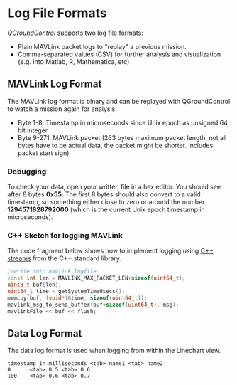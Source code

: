 # Log File Formats

*QGroundControl* supports two log file formats:

* Plain MAVLink packet logs to "replay" a previous mission.
* Comma-separated values (CSV) for further analysis and visualization (e.g. into Matlab, R, Mathematica, etc)

## MAVLink Log Format

The MAVLink log format is binary and can be replayed with QGroundControl to watch a mission again for analysis.

* Byte 1-8: Timestamp in microseconds since Unix epoch as unsigned 64 bit integer
* Byte 9-271: MAVLink packet (263 bytes maximum packet length, not all bytes have to be actual data, the packet might be shorter. Includes packet start sign)

### Debugging

To check your data, open your written file in a hex editor. You should see after 8 bytes **0x55**. The first 8 bytes should also convert to a valid timestamp, so something either close to zero or around the number **1294571828792000** (which is the current Unix epoch timestamp in microseconds).

### C++ Sketch for logging MAVLink

The code fragment below shows how to implement logging using [C++ streams](http://www.cplusplus.com/reference/iostream/istream/) from the C++ standard library. 

```cpp
//write into mavlink logfile
const int len = MAVLINK_MAX_PACKET_LEN+sizeof(uint64_t);
uint8_t buf[len];
uint64_t time = getSystemTimeUsecs();
memcpy(buf, (void*)&time, sizeof(uint64_t));
mavlink_msg_to_send_buffer(buf+sizeof(uint64_t), msg);
mavlinkFile << buf << flush;
```

## Data Log Format

The data log format is used when logging from within the Linechart view.

```
timestamp in milliseconds <tab> name1 <tab> name2
0      <tab> 0.5 <tab> 0.6
100    <tab> 0.6 <tab> 0.7
```